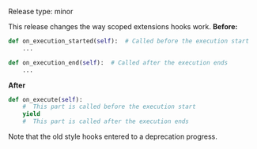 Release type: minor

This release changes the way scoped extensions hooks work.
**Before:**
```python
def on_execution_started(self):  # Called before the execution start
    ...

def on_execution_end(self):  # Called after the execution ends
    ...
```
**After**
```python
def on_execute(self):
    #  This part is called before the execution start
    yield
    #  This part is called after the execution ends
```

Note that the old style hooks entered to a deprecation progress.
